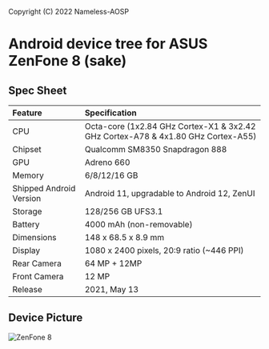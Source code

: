 Copyright (C) 2022 Nameless-AOSP

# Android device tree for ASUS ZenFone 8 (sake)

## Spec Sheet

| Feature                 | Specification                     |
| :---------------------- | :-------------------------------- |
| CPU                     | Octa-core (1x2.84 GHz Cortex-X1 & 3x2.42 GHz Cortex-A78 & 4x1.80 GHz Cortex-A55) |
| Chipset                 | Qualcomm SM8350 Snapdragon 888 |
| GPU                     | Adreno 660                        |
| Memory                  | 6/8/12/16 GB                            |
| Shipped Android Version | Android 11, upgradable to Android 12, ZenUI      |
| Storage                 | 128/256 GB UFS3.1                     |
| Battery                 | 4000 mAh (non-removable)          |
| Dimensions              | 148 x 68.5 x 8.9 mm             |
| Display                 | 1080 x 2400 pixels, 20:9 ratio (~446 PPI) |
| Rear Camera             | 64 MP + 12MP                 |
| Front Camera            | 12 MP                             |
| Release                 | 2021, May 13                            |

## Device Picture

 ![ZenFone 8](https://fdn2.gsmarena.com/vv/pics/asus/asus-zenfone-8-02.jpg)
